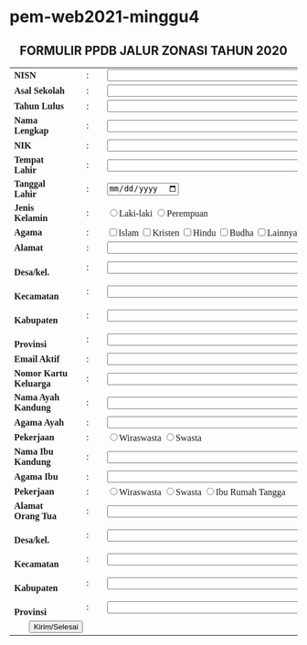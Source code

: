 # pem-web2021-minggu4
<!DOCTYPE html>
<html lang=en">
<head>
<title>Belajar Form</title>
</head>

<body>
    <h2><center>FORMULIR PPDB JALUR ZONASI TAHUN 2020</h2>
	<form action="proses.php" method="post" name="fcontoh">
    <font face="Times New Roman" size="4">
    <center><table border="0">
    </font>

<tr>
    <td><b>NISN</b></td>
      <td>&emsp;:&emsp;</td>
    <td><input type="nisn" name="nisn" size="100"></td>
</tr>
<tr>
    <td><b>Asal Sekolah</b></td>
      <td>&emsp;:&emsp;</td>
    <td><input type="text" name="nama" size="100"></td>
</tr>
<tr>
    <td><b>Tahun Lulus</b></td>
      <td>&emsp;:&emsp;</td>
    <td><input type="text" name="nama" size="100"></td>
</tr>
<tr>
    <td><b>Nama Lengkap</b></td>
      <td>&emsp;:&emsp;</td>
    <td><input type="text" name="nama" size="100"></td>
</tr>
<tr>
    <td><b>NIK</b></td>
      <td>&emsp;:&emsp;</td>
    <td><input type="nik" name="nik" size="100"></td>
</tr>
<tr>
    <td><b>Tempat Lahir</b></td>
      <td>&emsp;:&emsp;</td>
    <td><input type="text" name="tempat" size="100"></td>
</tr>
<tr>
    <td><b>Tanggal Lahir</b></td>
      <td>&emsp;:&emsp;</td>
    <td><input type="date" name="tanggal"></td>
</tr>
    <td><b>Jenis Kelamin</b></td>
      <td>&emsp;:&emsp;</td>
    <td><input type="radio" name="opsi" value="Laki-laki">Laki-laki
	    <input type="radio" name="opsi" value="Perempuan">Perempuan
		</td>
</tr>
<tr>
    <td><b>Agama</b></td>
    <td>&emsp;:&emsp;</td>
    <td><input type="checkbox" name="Agama" value="Islam">Islam
	    <input type="checkbox" name="Agama" value="Kristen">Kristen
		<input type="checkbox" name="Agama" value="Hindu">Hindu
		<input type="checkbox" name="Agama" value="Budha">Budha
		<input type="checkbox" name="Agama" value="Lainnya">Lainnya</td>
</tr>
<tr>
    <td><b>Alamat</b></td>
      <td>&emsp;:&emsp;</td>
    <td><input type="text" name="alamat" size="100"></td>
</tr>
<tr>
    <td><b>&emsp;&emsp;&emsp;Desa/kel.&emsp;</b></td>
      <td>&emsp;:&emsp;</td>
    <td><input type="desa/kel" name="desa/kel" size="100"></td>
</tr>
<tr>
    <td><b>&emsp;&emsp;&emsp;Kecamatan&emsp;</b></td>
      <td>&emsp;:&emsp;</td>
    <td><input type="kecamatan" name="kecamatan" size="100"></td>
</tr>
<tr>
    <td><b>&emsp;&emsp;&emsp;Kabupaten&emsp;</b></td>
      <td>&emsp;:&emsp;</td>
    <td><input type="kabupaten" name="kabupaten" size="100"></td>
</tr>
<tr>
    <td><b>&emsp;&emsp;&emsp;Provinsi&emsp;</b></td>
      <td>&emsp;:&emsp;</td>
    <td><input type="provinsi" name="provinsi" size="100"></td>
</tr>
<tr>
    <td><b>Email Aktif</b></td>
      <td>&emsp;:&emsp;</td>
    <td><input type="email" name="email" size="100"></td>
</tr>
<tr>
    <td><b>Nomor Kartu Keluarga</b></td>
      <td>&emsp;:&emsp;</td>
    <td><input type="text" name="nomor kk" size="100"></td>
</tr>
<tr>
    <td><b>Nama Ayah Kandung</b></td>
      <td>&emsp;:&emsp;</td>
    <td><input type="text" name="nama ayah" size="100"></td>
</tr>
<tr>
    <td><b>Agama Ayah</b></td>
      <td>&emsp;:&emsp;</td>
    <td><input type="agama" name="agama" size="100"></td>
</tr>
<tr>
    <td><b>Pekerjaan</b></td>
      <td>&emsp;:&emsp;</td>
    <td><input type="radio" name="pekerjaan" value="Wiraswasta">Wiraswasta
	    <input type="radio" name="pekerjaan" value="Swasta">Swasta
	</td>
</tr>
<tr>
    <td><b>Nama Ibu Kandung</b></td>
      <td>&emsp;:&emsp;</td>
    <td><input type="text" name="nama ibu" size="100"></td>
</tr>
<tr>
    <td><b>Agama Ibu</b></td>
      <td>&emsp;:&emsp;</td>
    <td><input type="agama" name="agama" size="100"></td>
</tr>
<tr>
    <td><b>Pekerjaan</b></td>
      <td>&emsp;:&emsp;</td>
    <td><input type="radio" name="pekerjaan" value="Wiraswasta">Wiraswasta
	    <input type="radio" name="pekerjaan" value="Swasta">Swasta
		<input type="radio" name="pekerjaan" value="Ibu Rumah Tangga">Ibu Rumah Tangga
	</td>
</tr>
    <td><b>Alamat Orang Tua</b></td>
      <td>&emsp;:&emsp;</td>
    <td><input type="text" name="alamat Orangtua" size="100"></td>
</tr>
<tr>
    <td><b>&emsp;&emsp;&emsp;Desa/kel.&emsp;</b></td>
      <td>&emsp;:&emsp;</td>
    <td><input type="desa/kel" name="desa/kel" size="100"></td>
</tr>
<tr>
    <td><b>&emsp;&emsp;&emsp;Kecamatan&emsp;</b></td>
      <td>&emsp;:&emsp;</td>
    <td><input type="kecamatan" name="kecamatan" size="100"></td>
</tr>
<tr>
    <td><b>&emsp;&emsp;&emsp;Kabupaten&emsp;</b></td>
      <td>&emsp;:&emsp;</td>
    <td><input type="kabupaten" name="kabupaten" size="100"></td>
</tr>
<tr>
    <td><b>&emsp;&emsp;&emsp;Provinsi&emsp;</b></td>
      <td>&emsp;:&emsp;</td>
    <td><input type="provinsi" name="provinsi" size="100"></td>
</tr>
<td colspan="2" align="center"><input type="submit" align="center" value="Kirim/Selesai"></td>
</form>
</body>
</html>
